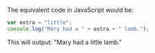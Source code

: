 The equivalent code in JavaScript would be:

```javascript
var extra = "little";
console.log("Mary had a " + extra + " lamb.");
```

This will output: "Mary had a little lamb."

